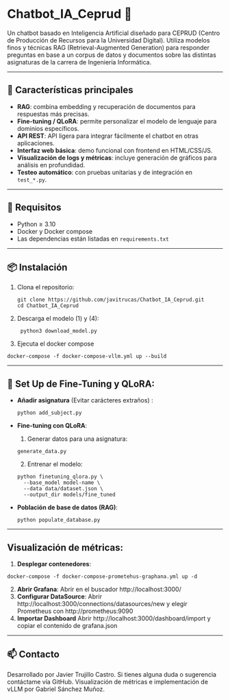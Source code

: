 # Chatbot_IA_Ceprud 🤖

Un chatbot basado en Inteligencia Artificial diseñado para CEPRUD (Centro de Producción de Recursos para la Universidad Digital). Utiliza modelos finos y técnicas RAG (Retrieval-Augmented Generation) para responder preguntas en base a un corpus de datos y documentos sobre las distintas asignaturas de la carrera de Ingeniería Informática.

---

## 🎯 Características principales

- **RAG**: combina embedding y recuperación de documentos para respuestas más precisas.  
- **Fine-tuning / QLoRA**: permite personalizar el modelo de lenguaje para dominios específicos.  
- **API REST**: API ligera para integrar fácilmente el chatbot en otras aplicaciones.  
- **Interfaz web básica**: demo funcional con frontend en HTML/CSS/JS.  
- **Visualización de logs y métricas**: incluye generación de gráficos para análisis en profundidad.  
- **Testeo automático**: con pruebas unitarias y de integración en `test_*.py`.  

---

## 🧰 Requisitos

- Python ≥ 3.10  
- Docker y Docker compose
- Las dependencias están listadas en `requirements.txt`

---

## 📦 Instalación

1. Clona el repositorio:
   ```
   git clone https://github.com/javitrucas/Chatbot_IA_Ceprud.git
   cd Chatbot_IA_Ceprud
   ```
2. Descarga el modelo (1) y (4):
   ```
    python3 download_model.py
   ```
3. Ejecuta el docker compose
  ```
  docker-compose -f docker-compose-vllm.yml up --build
  ```

---

## 🚀 Set Up de Fine-Tuning y QLoRA:
- **Añadir asignatura** (Evitar carácteres extraños) :
  ```
  python add_subject.py
  ```
- **Fine-tuning con QLoRA**:  
  1. Generar datos para una asignatura:
    ```
    generate_data.py
    ```
  2. Entrenar el modelo:
    ```
    python finetuning_qlora.py \
      --base_model model-name \
      --data data/dataset.json \
      --output_dir models/fine_tuned
    ```

- **Población de base de datos (RAG)**:
  ```
  python populate_database.py
  ```

---

## Visualización de métricas:

1. **Desplegar contenedores**:
  ```
  docker-compose -f docker-compose-prometehus-graphana.yml up -d
  ```
2. **Abrir Grafana**:
  Abrir en el buscador http://localhost:3000/
3. **Configurar DataSource**:
  Abrir http://localhost:3000/connections/datasources/new y elegir Prometheus con http://prometheus:9090
4. **Importar Dashboard**
  Abrir http://localhost:3000/dashboard/import y copiar el contenido de grafana.json
---

## 📫 Contacto

Desarrollado por Javier Trujillo Castro. Si tienes alguna duda o sugerencia contáctame vía GitHub.
Visualización de métricas e implementación de vLLM por Gabriel Sánchez Muñoz.

